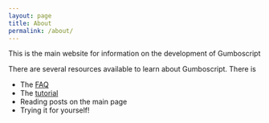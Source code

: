 ```yaml
---
layout: page
title: About
permalink: /about/
---
```


This is the main website for information on the development of Gumboscript

There are several resources available to learn about Gumboscript. There is
- The [FAQ](/faq)
- The [tutorial](/tutorial)
- Reading posts on the main page
- Trying it for yourself!